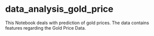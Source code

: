 # data_analysis_gold_price
This Notebook deals with prediction of gold prices. The data contains features regarding the Gold Price Data.
